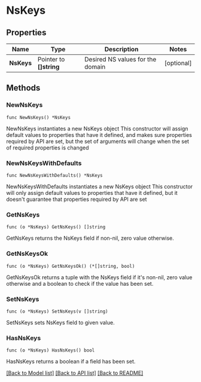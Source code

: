 # NsKeys

## Properties

Name | Type | Description | Notes
------------ | ------------- | ------------- | -------------
**NsKeys** | Pointer to **[]string** | Desired NS values for the domain | [optional] 

## Methods

### NewNsKeys

`func NewNsKeys() *NsKeys`

NewNsKeys instantiates a new NsKeys object
This constructor will assign default values to properties that have it defined,
and makes sure properties required by API are set, but the set of arguments
will change when the set of required properties is changed

### NewNsKeysWithDefaults

`func NewNsKeysWithDefaults() *NsKeys`

NewNsKeysWithDefaults instantiates a new NsKeys object
This constructor will only assign default values to properties that have it defined,
but it doesn't guarantee that properties required by API are set

### GetNsKeys

`func (o *NsKeys) GetNsKeys() []string`

GetNsKeys returns the NsKeys field if non-nil, zero value otherwise.

### GetNsKeysOk

`func (o *NsKeys) GetNsKeysOk() (*[]string, bool)`

GetNsKeysOk returns a tuple with the NsKeys field if it's non-nil, zero value otherwise
and a boolean to check if the value has been set.

### SetNsKeys

`func (o *NsKeys) SetNsKeys(v []string)`

SetNsKeys sets NsKeys field to given value.

### HasNsKeys

`func (o *NsKeys) HasNsKeys() bool`

HasNsKeys returns a boolean if a field has been set.


[[Back to Model list]](HOW-TO.md#documentation-for-models) [[Back to API list]](HOW-TO.md#documentation-for-api-endpoints) [[Back to README]](HOW-TO.md)


